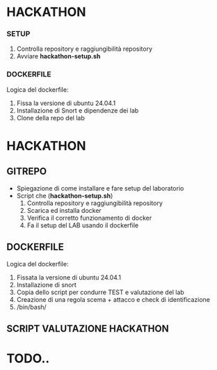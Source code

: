 # HACKATHON

### SETUP

  1. Controlla repository e raggiungibilità repository
  2. Avviare **hackathon-setup.sh**

### DOCKERFILE

Logica del dockerfile:
  1. Fissa la versione di ubuntu 24.04.1
  2. Installazione di Snort e dipendenze dei lab
  3. Clone della repo del lab

# HACKATHON

## GITREPO

* Spiegazione di come installare e fare setup del laboratorio
* Script che (**hackathon-setup.sh**)
  1. Controlla repository e raggiungibilità repository
  2. Scarica ed installa docker
  3. Verifica il corretto funzionamento di docker
  4. Fa il setup del LAB usando il dockerfile

## DOCKERFILE

Logica del dockerfile:
  1. Fissata la versione di ubuntu 24.04.1
  2. Installazione di snort
  3. Copia dello script per condurre TEST e valutazione del lab
  4. Creazione di una regola scema + attacco e check di identificazione
  5. /bin/bash/

## SCRIPT VALUTAZIONE HACKATHON

# TODO..